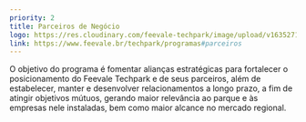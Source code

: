 ```yaml
---
priority: 2
title: Parceiros de Negócio
logo: https://res.cloudinary.com/feevale-techpark/image/upload/v1635271451/logo-parceiros-de-negocios.png
link: https://www.feevale.br/techpark/programas#parceiros
---
```

O objetivo do programa é fomentar alianças estratégicas para fortalecer o posicionamento do Feevale Techpark e de seus parceiros, além de estabelecer, manter e desenvolver relacionamentos a longo prazo, a fim de atingir objetivos mútuos, gerando maior relevância ao parque e às empresas nele instaladas, bem como maior alcance no mercado regional.
